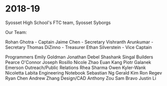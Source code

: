 # 2018-19
Syosset High School's FTC team, Syosset Syborgs


Our Team:

Rohan Ghotra - Captain
Jaime Chen - Secretary
Vishranth Arunkumar - Secretary
Thomas DiZinno - Treasurer
Ethan Silverstein - Vice Captain

Programmers
  Emily Goldman
  Jonathan Debel
  Shashank Singal
Builders
  Pearce O'Connor
  Joseph Rosillo
  Nicole Zhao
  Euan Kang
  Piotr Galanek
  Emerson
Outreach/Public Relations
  Rhea Sharma
  Owen Kyler-Wank
  Nicoletta Labita
Engineering Notebook
  Sebastian Ng
  Gerald Kim
  Ron Regev
  Ryan Chen
  Andrew Zhang
Design/CAD
  Anthony Zou
  Sam Bravo
  Justin Li
